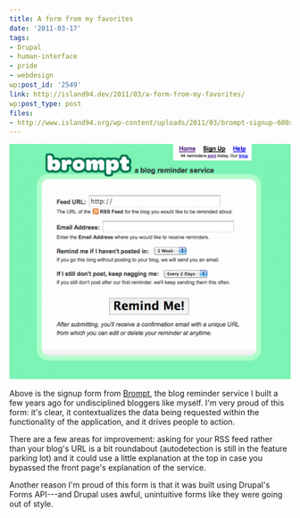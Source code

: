 ```yaml
---
title: A form from my favorites
date: '2011-03-17'
tags:
- Drupal
- human-interface
- pride
- webdesign
wp:post_id: '2549'
link: http://island94.dev/2011/03/a-form-from-my-favorites/
wp:post_type: post
files:
- http://www.island94.org/wp-content/uploads/2011/03/brompt-signup-600x501.png
---
```


![](2011-03-17-A-form-from-my-favorites/brompt-signup-600x501.png "brompt-signup")

Above is the signup form from [Brompt](http://brompt.com), the blog reminder service I built a few years ago for undisciplined bloggers like myself. I'm very proud of this form: it's clear, it contextualizes the data being requested within the functionality of the application, and it drives people to action.

There are a few areas for improvement: asking for your RSS feed rather than your blog's URL is a bit roundabout (autodetection is still in the feature parking lot) and it could use a little explanation at the top in case you bypassed the front page's explanation of the service.

Another reason I'm proud of this form is that it was built using Drupal's Forms API---and Drupal uses awful, unintuitive forms like they were going out of style.
